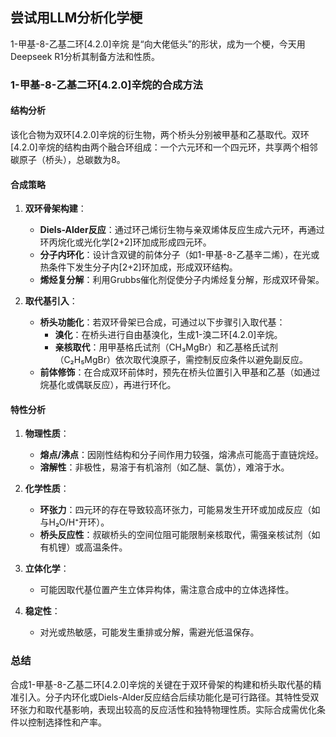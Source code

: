 ## 尝试用LLM分析化学梗

1-甲基-8-乙基二环[4.2.0]辛烷 是“向大佬低头”的形状，成为一个梗，今天用Deepseek R1分析其制备方法和性质。

### 1-甲基-8-乙基二环[4.2.0]辛烷的合成方法

#### 结构分析
该化合物为双环[4.2.0]辛烷的衍生物，两个桥头分别被甲基和乙基取代。双环[4.2.0]辛烷的结构由两个融合环组成：一个六元环和一个四元环，共享两个相邻碳原子（桥头），总碳数为8。

#### 合成策略
1. **双环骨架构建**：
   - **Diels-Alder反应**：通过环己烯衍生物与亲双烯体反应生成六元环，再通过环丙烷化或光化学[2+2]环加成形成四元环。
   - **分子内环化**：设计含双键的前体分子（如1-甲基-8-乙基辛二烯），在光或热条件下发生分子内[2+2]环加成，形成双环结构。
   - **烯烃复分解**：利用Grubbs催化剂促使分子内烯烃复分解，形成双环骨架。

2. **取代基引入**：
   - **桥头功能化**：若双环骨架已合成，可通过以下步骤引入取代基：
     - **溴化**：在桥头进行自由基溴化，生成1-溴二环[4.2.0]辛烷。
     - **亲核取代**：用甲基格氏试剂（CH₃MgBr）和乙基格氏试剂（C₂H₅MgBr）依次取代溴原子，需控制反应条件以避免副反应。
   - **前体修饰**：在合成双环前体时，预先在桥头位置引入甲基和乙基（如通过烷基化或偶联反应），再进行环化。

#### 特性分析
1. **物理性质**：
   - **熔点/沸点**：因刚性结构和分子间作用力较强，熔沸点可能高于直链烷烃。
   - **溶解性**：非极性，易溶于有机溶剂（如乙醚、氯仿），难溶于水。

2. **化学性质**：
   - **环张力**：四元环的存在导致较高环张力，可能易发生开环或加成反应（如与H₂O/H⁺开环）。
   - **桥头反应性**：叔碳桥头的空间位阻可能限制亲核取代，需强亲核试剂（如有机锂）或高温条件。

3. **立体化学**：
   - 可能因取代基位置产生立体异构体，需注意合成中的立体选择性。

4. **稳定性**：
   - 对光或热敏感，可能发生重排或分解，需避光低温保存。

### 总结
合成1-甲基-8-乙基二环[4.2.0]辛烷的关键在于双环骨架的构建和桥头取代基的精准引入。分子内环化或Diels-Alder反应结合后续功能化是可行路径。其特性受双环张力和取代基影响，表现出较高的反应活性和独特物理性质。实际合成需优化条件以控制选择性和产率。